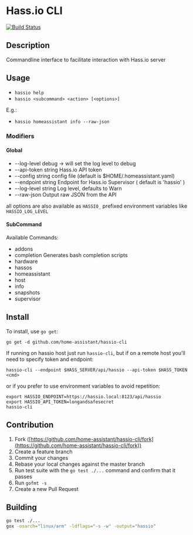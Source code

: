 # Hass.io CLI

[![Build Status](https://travis-ci.org/home-assistant/hassio-cli.svg?branch=master)](https://travis-ci.org/home-assistant/hassio-cli)

## Description

Commandline interface to facilitate interaction with Hass.io server

## Usage

- `hassio help`
- `hassio <subcommand> <action> [<options>]`

E.g.:

- `hassio homeassistant info --raw-json`

### Modifiers

#### Global

- --log-level debug -> will set the log level to debug
- --api-token string   Hass.io API token
- --config string      config file (default is $HOME/.homeassistant.yaml)
- --endpoint string    Endpoint for Hass.io Supervisor ( default is 'hassio' )
- --log-level string   Log level, defaults to Warn
- --raw-json           Output raw JSON from the API

all options are also available as `HASSIO_` prefixed environment variables like `HASSIO_LOG_LEVEL`

#### SubCommand

Available Commands:

- addons
- completion    Generates bash completion scripts
- hardware
- hassos
- homeassistant
- host
- info
- snapshots
- supervisor

## Install

To install, use `go get`:

`go get -d github.com/home-assistant/hassio-cli`

If running on hassio host just run `hassio-cli`, but if on a remote host you'll need to specify token and endpoint:

```
hassio-cli --endpoint $HASS_SERVER/api/hassio --api-token $HASS_TOKEN <cmd>
```

or if you prefer to use environment variables to avoid repetition:

```
export HASSIO_ENDPOINT=https://hassio.local:8123/api/hassio
export HASSIO_API_TOKEN=longandsafesecret
hassio-cli 
```

## Contribution

1. Fork ([https://github.com/home-assistant/hassio-cli/fork](https://github.com/home-assistant/hassio-cli/fork))
1. Create a feature branch
1. Commit your changes
1. Rebase your local changes against the master branch
1. Run test suite with the `go test ./...` command and confirm that it passes
1. Run `gofmt -s`
1. Create a new Pull Request

## Building

```bash
go test ./...
gox -osarch="linux/arm" -ldflags="-s -w" -output="hassio"
```
